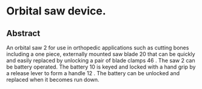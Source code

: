 # Orbital saw device.

## Abstract
An orbital saw 2 for use in orthopedic applications such as cutting bones including a one piece, externally mounted saw blade 20 that can be quickly and easily replaced by unlocking a pair of blade clamps 46 . The saw 2 can be battery operated. The battery 10 is keyed and locked with a hand grip by a release lever to form a handle 12 . The battery can be unlocked and replaced when it becomes run down.
